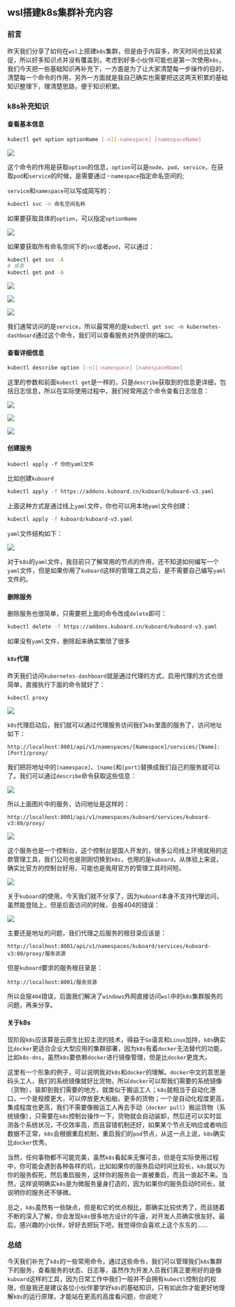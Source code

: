 ## wsl搭建k8s集群补充内容

### 前言

昨天我们分享了如何在`wsl`上搭建`k8s`集群，但是由于内容多，昨天时间也比较紧促，所以好多知识点并没有覆盖到，考虑到好多小伙伴可能也是第一次使用`k8s`，我们今天把一些基础知识再补充下，一方面是为了让大家清楚每一步操作的目的，清楚每一个命令的作用，另外一方面就是我自己确实也需要把这这两天积累的基础知识整理下，理清楚思路，便于知识积累。

### k8s补充知识

#### 查看基本信息

```sh
kubectl get option optionName [-n][-namespace] [namespaceName]
```

![](
https://syske-pic-bed.oss-cn-hangzhou.aliyuncs.com/imgs/20210627132002.png)

这个命令的作用是获取`option`的信息，`option`可以是`node`、`pod`、`service`，在获取`pod`和`service`的时候，是需要通过`－namespace`指定命名空间的;

`service`和`namespace`可以写成简写的：

```sh
kubectl svc -n 命名空间名称
```

如果要获取具体的`option`，可以指定`optionName`

![](
https://syske-pic-bed.oss-cn-hangzhou.aliyuncs.com/imgs/20210627134949.png)

如果要获取所有命名空间下的`svc`或者`pod`，可以通过：

```sh
kubectl get svc -A
# 或者
kubectl get pod -A
```

![](
https://syske-pic-bed.oss-cn-hangzhou.aliyuncs.com/imgs/20210627132707.png)

![](
https://syske-pic-bed.oss-cn-hangzhou.aliyuncs.com/imgs/20210627132927.png)

![](
https://syske-pic-bed.oss-cn-hangzhou.aliyuncs.com/imgs/20210627133004.png)

我们通常访问的是`service`，所以最常用的是`kubectl get svc -n kubernetes-dashboard`通过这个命令，我们可以查看服务对外提供的端口。

#### 查看详细信息

```sh
kubectl describe option [-n][-namespace] [namespaceName]
```

这里的参数和前面`kubectl get`是一样的，只是`describe`获取到的信息更详细，包括日志信息，所以在实际使用过程中，我们经常用这个命令查看日志信息：

![](
https://syske-pic-bed.oss-cn-hangzhou.aliyuncs.com/imgs/20210627134130.png)

![](
https://syske-pic-bed.oss-cn-hangzhou.aliyuncs.com/imgs/20210627135229.png)

![](
https://syske-pic-bed.oss-cn-hangzhou.aliyuncs.com/imgs/20210627135404.png)

#### 创建服务

```
kubectl apply -f 你的yaml文件
```

比如创建`kuboard`

```sh
kubectl apply -f https://addons.kuboard.cn/kuboard/kuboard-v3.yaml
```

上面这种方式是通过线上`yaml`文件，你也可以用本地`yaml`文件创建：

```sh
kubectl apply -f kuboard/kuboard-v3.yaml
```

`yaml`文件结构如下：

![](
https://syske-pic-bed.oss-cn-hangzhou.aliyuncs.com/imgs/20210627145111.png)

对于`k8s`的`yaml`文件，我目前只了解常用的节点的作用，还不知道如何编写一个`yaml`文件，但是如果你用了`kuboard`这样的管理工具之后，是不需要自己编写`yaml`文件的。

#### 删除服务

删除服务也很简单，只需要把上面的命令改成`delete`即可：

```sh
kubectl delete -f https://addons.kuboard.cn/kuboard/kuboard-v3.yaml
```

如果没有`yaml`文件，删除起来确实繁琐了很多

#### `k8s`代理

昨天我们访问`kubernetes-dashboard`就是通过代理的方式，启用代理的方式也很简单，直接执行下面的命令就好了：

```sh
kubectl proxy
```

![](
https://syske-pic-bed.oss-cn-hangzhou.aliyuncs.com/imgs/20210627141018.png)

`k8s`代理启动后，我们就可以通过代理服务访问我们`k8s`里面的服务了，访问地址如下：

```
http://localhost:8001/api/v1/namespaces/[Namespace]/services/[Name]:[Port]/proxy/
```

我们把将地址中的`[namespace]`、`[name]`和`[port]`替换成我们自己的服务就可以了。我们可以通过`describe`命令获取这些信息：

![](
https://syske-pic-bed.oss-cn-hangzhou.aliyuncs.com/imgs/20210627142456.png)

所以上面图片中的服务，访问地址是这样的：

```
http://localhost:8001/api/v1/namespaces/kuboard/services/kuboard-v3:80/proxy/
```

![](
https://syske-pic-bed.oss-cn-hangzhou.aliyuncs.com/imgs/kuboard-login.png)

这个服务也是一个控制台，这个控制台是国人开发的，很多公司线上环境就用的这款管理工具，我们公司也是刚刚切换到`k8s`，也用的是`kuboard`，从体验上来说，确实比官方的控制台好用，可能也是我用官方的管理工具时间短。

![](
https://syske-pic-bed.oss-cn-hangzhou.aliyuncs.com/imgs/20210627143544.png)

关于`kuboard`的使用，今天我们就不分享了，因为`kuboard`本身不支持代理访问，虽然能登陆上，但是后面访问的时候，会报404的错误：

![](
https://syske-pic-bed.oss-cn-hangzhou.aliyuncs.com/imgs/20210627150451.png)

主要还是地址的问题，我们代理之后服务的根目录应该是：

```
http://localhost:8001/api/v1/namespaces/kuboard/services/kuboard-v3:80/proxy/服务资源
```

但是`kuboard`要求的服务根目录是：

```
http://localhost:8001/服务资源
```

所以会报`404`错误，后面我们解决了`windows`外网直接访问`wsl`中的`k8s`集群服务的问题，再来分享。

#### 关于k8s

现阶段`k8s`应该算是云原生比较主流的技术，得益于`Go`语言和`Linux`加持，`k8s`确实比`docker`更适合企业大型应用的集群部署，因为`k8s`有着`docker`无法替代的功能，比如`k8s-dns`，虽然`k8s`要依赖`docker`进行镜像管理，但是比`docker`更庞大。

这里有一个形象的例子，可以说明我对`k8s`和`docker`的理解。`docker`中文的意思是码头工人，我们的系统镜像就好比货物，所以`docker`可以帮我们需要的系统镜像（货物），装卸到我们需要的地方，就类似于搬运工人；`k8s`就相当于自动化港口，一个是规模更大，可以停放更大船舶，更多的货物；一个是自动化程度更高，集成程度也更高，我们不需要像搬运工人再去手动（`docker pull`）搬运货物（系统镜像），只需要在`k8s`控制台操作一下，货物就会自动装卸，然后还可以实时监测各个系统状况，不仅效率高，而且容错机制还好，如果某个节点无响应或者响应数据不正常，`k8s`会根据重启机制，重启我们的`pod`节点，从这一点上说，`k8s`确实比`docker`优秀。

当然，任何事物都不可能完美，虽然`k8s`看起来无懈可击，但是在实际使用过程中，你可能会遇到各种各样的坑，比如如果你的服务启动时间比较长，`k8s`就以为你的服务假死，然后重启服务，这样你的服务会一直被重启，而且一直起不来。当然，这样说明确实`k8s`是为微服务量身打造的，因为如果你的服务启动时间长，就说明你的服务还不够微。

总之，`k8s`虽然有一些缺点，但是和它的优点相比，那确实比较优秀了，而且随着不断的深入了解，你会发现`k8s`很多地方设计的牛逼，对开发人员确实很友好。最后，感兴趣的小伙伴，好好去把玩下吧，我觉得你会喜欢上这个东东的……

### 总结

今天我们补充了`k8s`的一些常用命令，通过这些命令，我们可以管理我们`k8s`集群下的服务，查看服务的状态、日志等，虽然作为开发人员我们真正要用好的是像`kuboard`这样的工具，因为日常工作中我们一般并不会拥有`kubectl`控制台的权限，但是我还是建议各位小伙伴要学好`k8s`的基础知识，只有如此你才能更好地理解`k8s`的运行原理，才能站在更高的高度看问题，你说呢？


